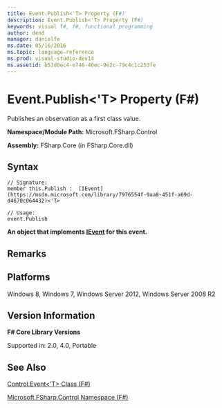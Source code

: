 ```yaml
---
title: Event.Publish<'T> Property (F#)
description: Event.Publish<'T> Property (F#)
keywords: visual f#, f#, functional programming
author: dend
manager: danielfe
ms.date: 05/16/2016
ms.topic: language-reference
ms.prod: visual-studio-dev14
ms.assetid: b53d0ec4-e746-40ec-9e2c-79c4c1c253fe 
---
```


# Event.Publish<'T> Property (F#)

Publishes an observation as a first class value.

**Namespace/Module Path:** Microsoft.FSharp.Control

**Assembly:** FSharp.Core (in FSharp.Core.dll)


## Syntax

```
// Signature:
member this.Publish :  [IEvent](https://msdn.microsoft.com/library/7976554f-9aa8-451f-a69d-d4670c064432)<'T>

// Usage:
event.Publish
```

**An object that implements [IEvent](https://msdn.microsoft.com/library/7976554f-9aa8-451f-a69d-d4670c064432) for this event.**
## Remarks

## Platforms
Windows 8, Windows 7, Windows Server 2012, Windows Server 2008 R2


## Version Information
**F# Core Library Versions**

Supported in: 2.0, 4.0, Portable




## See Also
[Control.Event&#60;'T&#62; Class &#40;F&#35;&#41;](Control.Event%5B%27T%5D-Class-%5BFSharp%5D.md)

[Microsoft.FSharp.Control Namespace &#40;F&#35;&#41;](Microsoft.FSharp.Control-Namespace-%5BFSharp%5D.md)

